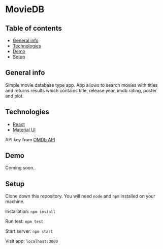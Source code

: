 # MovieDB

## Table of contents

- [General info](#general-info)
- [Technologies](#technologies)
- [Demo](#demo)
- [Setup](#setup)

## General info

Simple movie database type app. App allows to search movies with titles and returns results which contains title, release year, imdb rating, poster and plot.

## Technologies

- [React](https://reactjs.org)
- [Material UI](https://material-ui.com)

API key from [OMDb API](http://www.omdbapi.com)

## Demo

Coming soon..

## Setup

Clone down this repository. You will need `node` and `npm` installed on your machine.

Installation:
`npm install`

Run test:
`npm test`

Start server:
`npm start`

Visit app:
`localhost:3000`
